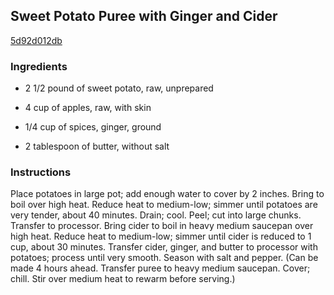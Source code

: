 ## Sweet Potato Puree with Ginger and Cider

[5d92d012db](http://www.epicurious.com/recipes/food/views/sweet-potato-puree-with-ginger-and-cider-107318)

### Ingredients

 - 2 1/2 pound of sweet potato, raw, unprepared

 - 4 cup of apples, raw, with skin

 - 1/4 cup of spices, ginger, ground

 - 2 tablespoon of butter, without salt

### Instructions

Place potatoes in large pot; add enough water to cover by 2 inches. Bring to boil over high heat. Reduce heat to medium-low; simmer until potatoes are very tender, about 40 minutes. Drain; cool. Peel; cut into large chunks. Transfer to processor. Bring cider to boil in heavy medium saucepan over high heat. Reduce heat to medium-low; simmer until cider is reduced to 1 cup, about 30 minutes. Transfer cider, ginger, and butter to processor with potatoes; process until very smooth. Season with salt and pepper. (Can be made 4 hours ahead. Transfer puree to heavy medium saucepan. Cover; chill. Stir over medium heat to rewarm before serving.)